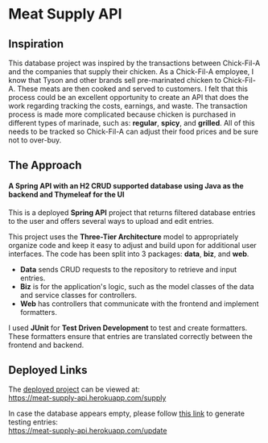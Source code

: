 # Meat Supply API

## Inspiration

This database project was inspired by the transactions between Chick-Fil-A and the companies that supply their chicken. As a Chick-Fil-A employee, I know that Tyson and other brands sell pre-marinated chicken to Chick-Fil-A. These meats are then cooked and served to customers. I felt that this process could be an excellent opportunity to create an API that does the work regarding tracking the costs, earnings, and waste. The transaction process is made more complicated because chicken is purchased in different types of marinade, such as: **regular**, **spicy**, and **grilled**. All of this needs to be tracked so Chick-Fil-A can adjust their food prices and be sure not to over-buy.


## The Approach

#### A Spring API with an H2 CRUD supported database using Java as the backend and Thymeleaf for the UI

This is a deployed **Spring API** project that returns filtered database entries to the user and offers several ways to upload and edit entries.

This project uses the **Three-Tier Architecture** model to appropriately organize code and keep it easy to adjust and build upon for additional user interfaces. The code has been split into 3 packages: **data**, **biz**, and **web**.

+ **Data** sends CRUD requests to the repository to retrieve and input entries.
+ **Biz** is for the application's logic, such as the model classes of the data and service classes for controllers.
+ **Web** has controllers that communicate with the frontend and implement formatters.

I used **JUnit** for **Test Driven Development** to test and create formatters. These formatters ensure that entries are translated correctly between the frontend and backend.


## Deployed Links

The [deployed project](https://meat-supply-api.herokuapp.com/supply) can be viewed at:<br />
https://meat-supply-api.herokuapp.com/supply

In case the database appears empty, please follow [this link](https://meat-supply-api.herokuapp.com/update) to generate testing entries:<br />
https://meat-supply-api.herokuapp.com/update
